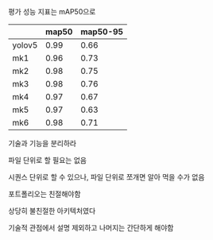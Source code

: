 평가 성능 지표는 mAP50으로


|        | map50 | map50-95 |
| ------ | ----- | -------- |
| yolov5 | 0.99  | 0.66     |
| mk1    | 0.96  | 0.73     |
| mk2    | 0.98  | 0.75     |
| mk3    | 0.98  | 0.76     |
| mk4    | 0.97  | 0.67     |
| mk5    | 0.97  | 0.63     |
| mk6    | 0.98  | 0.71     |
기술과 기능을 분리하라

파일 단위로 할 필요는 없음

시퀀스 단위로 할 수 있으나, 파일 단위로 쪼개면 알아 먹을 수가 없음

포트폴리오는 친절해야함

상당히 불친절한 아키텍처였다

기술적 관점에서 설명 제외하고 나머지는 간단하게 해야함